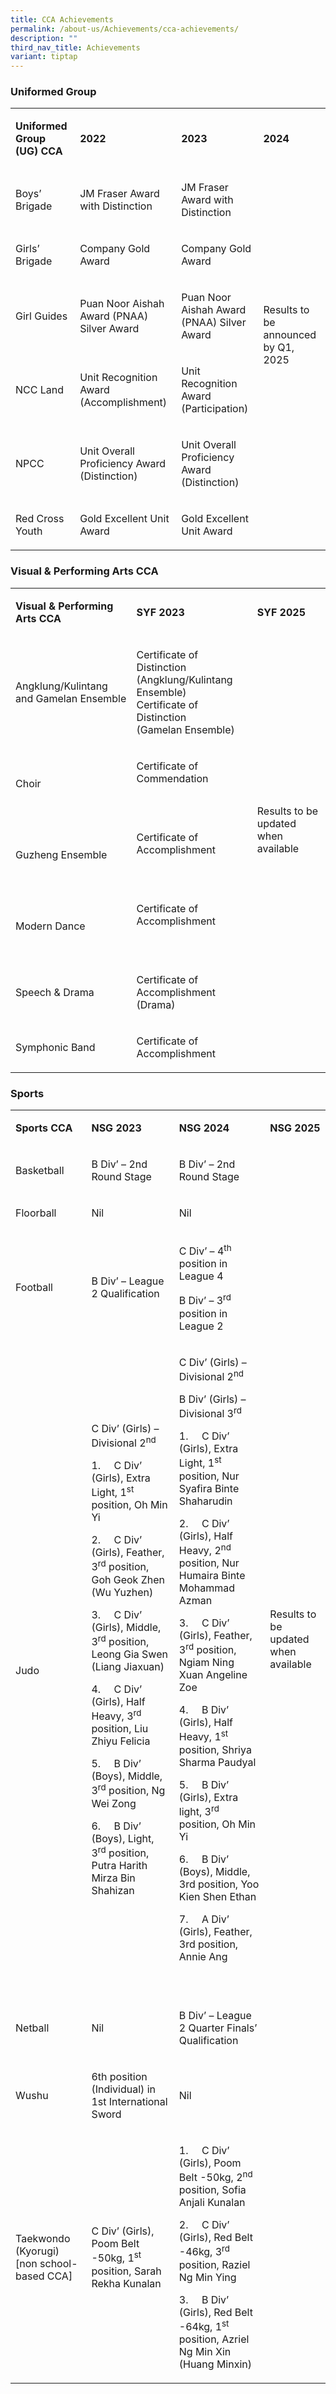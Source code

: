 ```yaml
---
title: CCA Achievements
permalink: /about-us/Achievements/cca-achievements/
description: ""
third_nav_title: Achievements
variant: tiptap
---
```

<h3>Uniformed Group</h3>
<table style="minWidth: 100px">
<colgroup>
<col>
<col>
<col>
<col>
</colgroup>
<tbody>
<tr>
<td rowspan="1" colspan="1">
<p><strong>Uniformed Group (UG) CCA</strong>
</p>
</td>
<td rowspan="1" colspan="1">
<p><strong>2022</strong>
</p>
</td>
<td rowspan="1" colspan="1">
<p><strong>2023</strong>
</p>
</td>
<td rowspan="1" colspan="1">
<p><strong>2024</strong>
</p>
</td>
</tr>
<tr>
<td rowspan="1" colspan="1">
<p>Boys’ Brigade</p>
</td>
<td rowspan="1" colspan="1">
<p>JM Fraser Award with Distinction</p>
</td>
<td rowspan="1" colspan="1">
<p>JM Fraser Award with Distinction</p>
</td>
<td rowspan="5" colspan="1">
<p>Results to be announced by Q1, 2025</p>
</td>
</tr>
<tr>
<td rowspan="1" colspan="1">
<p>Girls’ Brigade</p>
</td>
<td rowspan="1" colspan="1">
<p>Company Gold Award</p>
</td>
<td rowspan="1" colspan="1">
<p>Company Gold Award</p>
</td>
</tr>
<tr>
<td rowspan="1" colspan="1">
<p>Girl Guides</p>
</td>
<td rowspan="1" colspan="1">
<p>Puan Noor Aishah Award (PNAA) Silver Award</p>
</td>
<td rowspan="1" colspan="1">
<p>Puan Noor Aishah Award (PNAA) Silver Award</p>
</td>
</tr>
<tr>
<td rowspan="1" colspan="1">
<p>NCC Land</p>
</td>
<td rowspan="1" colspan="1">
<p>Unit Recognition Award (Accomplishment)</p>
</td>
<td rowspan="1" colspan="1">
<p>Unit Recognition Award (Participation)</p>
</td>
</tr>
<tr>
<td rowspan="1" colspan="1">
<p>NPCC</p>
</td>
<td rowspan="1" colspan="1">
<p>Unit Overall Proficiency Award (Distinction)</p>
</td>
<td rowspan="1" colspan="1">
<p>Unit Overall Proficiency Award (Distinction)</p>
</td>
</tr>
<tr>
<td rowspan="1" colspan="1">
<p>Red Cross Youth</p>
</td>
<td rowspan="1" colspan="1">
<p>Gold Excellent Unit Award</p>
</td>
<td rowspan="1" colspan="1">
<p>Gold Excellent Unit Award</p>
</td>
<td rowspan="1" colspan="1">
<p></p>
</td>
</tr>
</tbody>
</table>
<h3>Visual &amp; Performing Arts CCA</h3>
<table style="minWidth: 75px">
<colgroup>
<col>
<col>
<col>
</colgroup>
<tbody>
<tr>
<td rowspan="1" colspan="1">
<p><strong>Visual &amp; Performing Arts CCA</strong>
</p>
</td>
<td rowspan="1" colspan="1">
<p><strong>SYF 2023</strong>
</p>
</td>
<td rowspan="1" colspan="1">
<p><strong>SYF 2025</strong>
</p>
</td>
</tr>
<tr>
<td rowspan="1" colspan="1">
<p>Angklung/Kulintang and Gamelan Ensemble</p>
</td>
<td rowspan="1" colspan="1">
<p>Certificate of Distinction
<br>(Angklung/Kulintang Ensemble)
<br>Certificate of Distinction
<br>(Gamelan Ensemble)</p>
</td>
<td rowspan="5" colspan="1">
<p>Results to be updated when available</p>
</td>
</tr>
<tr>
<td rowspan="1" colspan="1">
<p>Choir</p>
</td>
<td rowspan="1" colspan="1">
<p>Certificate of Commendation</p>
<p>&nbsp;</p>
</td>
</tr>
<tr>
<td rowspan="1" colspan="1">
<p>Guzheng Ensemble</p>
</td>
<td rowspan="1" colspan="1">
<p>Certificate of Accomplishment</p>
<p>&nbsp;</p>
</td>
</tr>
<tr>
<td rowspan="1" colspan="1">
<p>Modern Dance</p>
</td>
<td rowspan="1" colspan="1">
<p>Certificate of Accomplishment</p>
<p>&nbsp;</p>
</td>
</tr>
<tr>
<td rowspan="1" colspan="1">
<p>Speech &amp; Drama</p>
</td>
<td rowspan="1" colspan="1">
<p>Certificate of Accomplishment (Drama)</p>
</td>
</tr>
<tr>
<td rowspan="1" colspan="1">
<p>Symphonic Band</p>
</td>
<td rowspan="1" colspan="1">
<p>Certificate of Accomplishment&nbsp;</p>
</td>
<td rowspan="1" colspan="1">
<p></p>
</td>
</tr>
</tbody>
</table>
<h3>Sports</h3>
<table style="minWidth: 100px">
<colgroup>
<col>
<col>
<col>
<col>
</colgroup>
<tbody>
<tr>
<td rowspan="1" colspan="1">
<p><strong>Sports CCA</strong>
</p>
</td>
<td rowspan="1" colspan="1">
<p><strong>NSG 2023</strong>
</p>
</td>
<td rowspan="1" colspan="1">
<p><strong>NSG 2024</strong>
</p>
</td>
<td rowspan="1" colspan="1">
<p><strong>NSG 2025</strong>
</p>
</td>
</tr>
<tr>
<td rowspan="1" colspan="1">
<p>Basketball</p>
</td>
<td rowspan="1" colspan="1">
<p>B Div’ – 2nd Round Stage</p>
</td>
<td rowspan="1" colspan="1">
<p>B Div’ – 2nd Round Stage</p>
</td>
<td rowspan="6" colspan="1">
<p>Results to be updated when available</p>
</td>
</tr>
<tr>
<td rowspan="1" colspan="1">
<p>Floorball</p>
</td>
<td rowspan="1" colspan="1">
<p>Nil</p>
</td>
<td rowspan="1" colspan="1">
<p>Nil</p>
</td>
</tr>
<tr>
<td rowspan="1" colspan="1">
<p>Football</p>
</td>
<td rowspan="1" colspan="1">
<p>B Div’ – League 2 Qualification</p>
</td>
<td rowspan="1" colspan="1">
<p>C Div’ – 4<sup>th</sup> position in League 4</p>
<p>B Div’ – 3<sup>rd</sup> position in League 2</p>
</td>
</tr>
<tr>
<td rowspan="1" colspan="1">
<p>Judo</p>
</td>
<td rowspan="1" colspan="1">
<p>C Div’ (Girls) – Divisional 2<sup>nd</sup>
<br>
</p>
<p>1.&nbsp;&nbsp;&nbsp;&nbsp; C Div’ (Girls), Extra Light, 1<sup>st</sup> position,
Oh Min Yi</p>
<p>2.&nbsp;&nbsp;&nbsp;&nbsp; C Div’ (Girls), Feather, 3<sup>rd</sup> position,
Goh Geok Zhen (Wu Yuzhen)</p>
<p>3.&nbsp;&nbsp;&nbsp;&nbsp; C Div’ (Girls), Middle, 3<sup>rd</sup> position,
Leong Gia Swen (Liang Jiaxuan)</p>
<p>4.&nbsp;&nbsp;&nbsp;&nbsp; C Div’ (Girls), Half Heavy, 3<sup>rd</sup> position,
Liu Zhiyu Felicia</p>
<p>5.&nbsp;&nbsp;&nbsp;&nbsp; B Div’ (Boys), Middle, 3<sup>rd</sup> position,
Ng Wei Zong</p>
<p>6.&nbsp;&nbsp;&nbsp;&nbsp; B Div’ (Boys), Light, 3<sup>rd</sup> position,
Putra Harith Mirza Bin Shahizan</p>
<p>&nbsp;</p>
</td>
<td rowspan="1" colspan="1">
<p>C Div’ (Girls) – Divisional 2<sup>nd</sup> &nbsp;</p>
<p>B Div’ (Girls) – Divisional 3<sup>rd</sup>
<br>
</p>
<p>1.&nbsp;&nbsp;&nbsp;&nbsp; C Div’ (Girls), Extra Light, 1<sup>st</sup> position,
Nur Syafira Binte Shaharudin</p>
<p>2.&nbsp;&nbsp;&nbsp;&nbsp; C Div’ (Girls), Half Heavy, 2<sup>nd</sup> position,
Nur Humaira Binte Mohammad Azman</p>
<p>3.&nbsp;&nbsp;&nbsp;&nbsp; C Div’ (Girls), Feather, 3<sup>rd</sup> position,
Ngiam Ning Xuan Angeline Zoe</p>
<p>4.&nbsp;&nbsp;&nbsp;&nbsp; B Div’ (Girls), Half Heavy, 1<sup>st</sup> position,
Shriya Sharma Paudyal</p>
<p>5.&nbsp;&nbsp;&nbsp;&nbsp; B Div’ (Girls), Extra light, 3<sup>rd</sup> position,
Oh Min Yi</p>
<p>6.&nbsp;&nbsp;&nbsp;&nbsp; B Div’ (Boys), Middle, 3rd position, Yoo Kien
Shen Ethan</p>
<p>7.&nbsp;&nbsp;&nbsp;&nbsp; A Div’ (Girls), Feather, 3rd position, Annie
Ang</p>
<p>&nbsp;</p>
</td>
</tr>
<tr>
<td rowspan="1" colspan="1">
<p>Netball</p>
</td>
<td rowspan="1" colspan="1">
<p>Nil</p>
</td>
<td rowspan="1" colspan="1">
<p>B Div’ – League 2 Quarter Finals’ Qualification</p>
</td>
</tr>
<tr>
<td rowspan="1" colspan="1">
<p>Wushu</p>
</td>
<td rowspan="1" colspan="1">
<p>6th position (Individual) in 1st International Sword</p>
</td>
<td rowspan="1" colspan="1">
<p>Nil</p>
</td>
</tr>
<tr>
<td rowspan="1" colspan="1">
<p>Taekwondo (Kyorugi) [non school-based CCA]</p>
</td>
<td rowspan="1" colspan="1">
<p>C Div’ (Girls), Poom Belt -50kg, 1<sup>st</sup> position, Sarah Rekha Kunalan</p>
</td>
<td rowspan="1" colspan="1">
<p>1.&nbsp;&nbsp;&nbsp;&nbsp; C Div’ (Girls), Poom Belt -50kg, 2<sup>nd</sup> position,
Sofia Anjali Kunalan</p>
<p>2.&nbsp;&nbsp;&nbsp;&nbsp; C Div’ (Girls), Red Belt -46kg, 3<sup>rd</sup> position,
Raziel Ng Min Ying</p>
<p>3.&nbsp;&nbsp;&nbsp;&nbsp; B Div’ (Girls), Red Belt -64kg, 1<sup>st</sup> position,
Azriel Ng Min Xin (Huang Minxin)</p>
</td>
<td rowspan="1" colspan="1">
<p>&nbsp;</p>
</td>
</tr>
</tbody>
</table>
<p></p>